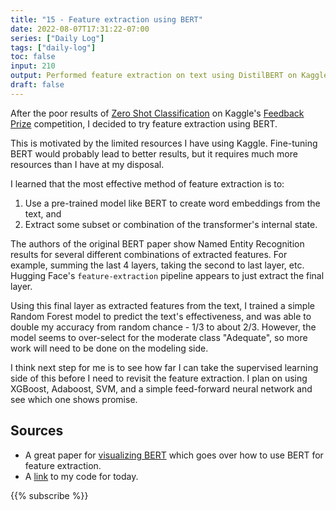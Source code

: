 ```yaml
---
title: "15 - Feature extraction using BERT"
date: 2022-08-07T17:31:22-07:00
series: ["Daily Log"]
tags: ["daily-log"]
toc: false
input: 210
output: Performed feature extraction on text using DistilBERT on Kaggle. Improved accuracy from 0.332 (random chance) to 0.64 (2x random chance).
draft: false
---
```

After the poor results of [Zero Shot Classification](daily/2022-08-05) on Kaggle's [Feedback Prize](https://www.kaggle.com/competitions/feedback-prize-effectiveness) competition, I decided to try feature extraction using BERT.

This is motivated by the limited resources I have using Kaggle. Fine-tuning BERT would probably lead to better results, but it requires much more resources than I have at my disposal.

I learned that the most effective method of feature extraction is to:

1. Use a pre-trained model like BERT to create word embeddings from the text, and
2. Extract some subset or combination of the transformer's internal state.

The authors of the original BERT paper show Named Entity Recognition results for several different combinations of extracted features. For example, summing the last 4 layers, taking the second to last layer, etc. Hugging Face's `feature-extraction` pipeline appears to just extract the final layer.

Using this final layer as extracted features from the text, I trained a simple Random Forest model to predict the text's effectiveness, and was able to double my accuracy from random chance - 1/3 to about 2/3. However, the model seems to over-select for the moderate class "Adequate", so more work will need to be done on the modeling side.

I think next step for me is to see how far I can take the supervised learning side of this before I need to revisit the feature extraction. I plan on using XGBoost, Adaboost, SVM, and a simple feed-forward neural network and see which one shows promise.

## Sources

- A great paper for [visualizing BERT](https://jalammar.github.io/illustrated-bert/) which goes over how to use BERT for feature extraction.
- A [link](https://www.kaggle.com/code/evanaze/feedback-prize-submission?scriptVersionId=102771320) to my code for today.

{{% subscribe %}}

